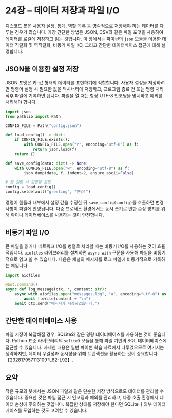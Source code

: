 # 24장 – 데이터 저장과 파일 I/O

디스코드 봇은 사용자 설정, 통계, 역할 목록 등 영속적으로 저장해야 하는 데이터를 다루는 경우가 많습니다. 가장 간단한 방법은 JSON, CSV와 같은 파일 포맷을 사용하여 데이터를 로컬에 저장하고 읽는 것입니다. 이 장에서는 파이썬의 `json` 모듈을 이용한 데이터 직렬화 및 역직렬화, 비동기 파일 I/O, 그리고 간단한 데이터베이스 접근에 대해 설명합니다.

## JSON을 이용한 설정 저장

JSON 포맷은 키–값 형태의 데이터를 표현하기에 적합합니다. 사용자 설정을 저장하려면 명령어 실행 시 필요한 값을 딕셔너리에 저장하고, 프로그램 종료 전 또는 명령 처리 직후 파일에 기록하면 됩니다. 파일을 열 때는 항상 UTF-8 인코딩을 명시하고 예외를 처리해야 합니다.

```python
import json
from pathlib import Path

CONFIG_FILE = Path("config.json")

def load_config() -> dict:
    if CONFIG_FILE.exists():
        with CONFIG_FILE.open("r", encoding="utf-8") as f:
            return json.load(f)
    return {}

def save_config(data: dict) -> None:
    with CONFIG_FILE.open("w", encoding="utf-8") as f:
        json.dump(data, f, indent=2, ensure_ascii=False)

# 봇 실행 시 설정을 로드
config = load_config()
config.setdefault("greeting", "안녕!")

```

명령어 핸들러 내부에서 설정 값을 수정한 뒤 `save_config(config)`를 호출하면 변경사항이 파일에 반영됩니다. 다중 프로세스 환경에서는 동시 쓰기로 인한 손상 방지를 위해 락이나 데이터베이스를 사용하는 것이 안전합니다.

## 비동기 파일 I/O

큰 파일을 읽거나 네트워크 I/O를 병렬로 처리할 때는 비동기 I/O를 사용하는 것이 효율적입니다. `aiofiles` 라이브러리를 설치하면 `async with` 구문을 사용해 파일을 비동기적으로 읽고 쓸 수 있습니다. 다음은 채널의 메시지를 로그 파일에 비동기적으로 기록하는 예입니다.

```python
import aiofiles

@bot.command()
async def log_message(ctx, *, content: str):
    async with aiofiles.open("messages.log", "a", encoding="utf-8") as f:
        await f.write(content + "\n")
    await ctx.send("메시지가 저장되었습니다.")
```

## 간단한 데이터베이스 사용

파일 저장이 복잡해질 경우, SQLite와 같은 경량 데이터베이스를 사용하는 것이 좋습니다. Python 표준 라이브러리의 `sqlite3` 모듈을 통해 파일 기반의 SQL 데이터베이스에 접근할 수 있습니다. 자세한 내용은 일반 파이썬 학습 자료에서 다루었으므로 여기서는 생략하지만, 데이터 무결성과 동시성을 위해 트랜잭션을 활용하는 것이 중요합니다【232817957113109†L82-L92】.

## 요약

작은 규모의 봇에서는 JSON 파일과 같은 단순한 저장 방식으로도 데이터를 관리할 수 있습니다. 중요한 것은 파일 접근 시 인코딩과 예외를 관리하고, 다중 호출 환경에서 데이터 손상에 주의하는 것입니다. 복잡한 상태를 저장해야 한다면 SQLite나 외부 데이터베이스를 도입하는 것도 고려할 수 있습니다.

